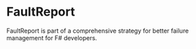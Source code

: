 FaultReport
===

FaultReport is part of a comprehensive strategy for better failure management for F# developers.
